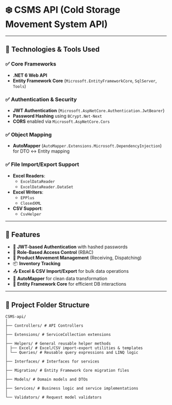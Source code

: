 # ❄️ CSMS API (Cold Storage Movement System API)

---

## 🚀 Technologies & Tools Used

### ✅ Core Frameworks

* **.NET 6 Web API**
* **Entity Framework Core** (`Microsoft.EntityFrameworkCore`, `SqlServer`, `Tools`)

### ✅ Authentication & Security

* **JWT Authentication** (`Microsoft.AspNetCore.Authentication.JwtBearer`)
* **Password Hashing** using `BCrypt.Net-Next`
* **CORS** enabled via `Microsoft.AspNetCore.Cors`

### ✅ Object Mapping

* **AutoMapper** (`AutoMapper.Extensions.Microsoft.DependencyInjection`) for DTO ↔ Entity mapping

### ✅ File Import/Export Support

* **Excel Readers**:
  * `ExcelDataReader`
  * `ExcelDataReader.DataSet`
* **Excel Writers**:
  * `EPPlus`
  * `ClosedXML`
* **CSV Support**:
  * `CsvHelper`

---

## 📂 Features

* 🔐 **JWT-based Authentication** with hashed passwords
* 👥 **Role-Based Access Control** (RBAC)
* 🧊 **Product Movement Management** (Receiving, Dispatching)
* 📦 **Inventory Tracking**
* 📤 **Excel & CSV Import/Export** for bulk data operations
* 🧭 **AutoMapper** for clean data transformation
* 🔄 **Entity Framework Core** for efficient DB interactions

---

## 📁 Project Folder Structure
```
CSMS-api/
│
├── Controllers/ # API Controllers 
│
├── Extensions/ # ServiceCollection extensions 
│
├── Helpers/ # General reusable helper methods
│ ├── Excel/ # Excel/CSV import-export utilities & templates
│ └── Queries/ # Reusable query expressions and LINQ logic
│
├── Interfaces/ # Interfaces for services 
│
├── Migration/ # Entity Framework Core migration files
│
├── Models/ # Domain models and DTOs
│
├── Services/ # Business logic and service implementations
│
└── Validators/ # Request model validators 

```
